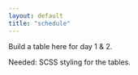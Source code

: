 ```yaml
---
layout: default
title: "schedule"
---
```


Build a table here for day 1 & 2.

Needed: SCSS styling for the tables.
